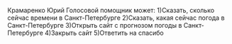 Крамаренко Юрий 
Голосовой помощник может:
1)Сказать, сколько сейчас времени в Санкт-Петербурге
2)Сказать, какая сейчас погода в Санкт-Петербурге
3)Открыть сайт с прогнозом погоды в Санкт-Петербурге
4)Закрыть сайт
5)Ответить на спасибо
